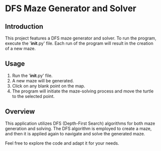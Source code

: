 # DFS Maze Generator and Solver

## Introduction

This project features a DFS maze generator and solver. To run the program, execute the '__init__.py' file. Each run of the program will result in the creation of a new maze.

## Usage

1. Run the '__init__.py' file.
2. A new maze will be generated.
3. Click on any blank point on the map.
4. The program will initiate the maze-solving process and move the turtle to the selected point.

## Overview

This application utilizes DFS (Depth-First Search) algorithms for both maze generation and solving. The DFS algorithm is employed to create a maze, and then it is applied again to navigate and solve the generated maze.

Feel free to explore the code and adapt it for your needs.
